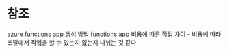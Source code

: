 # 참조
[azure functions app 생성 방법](https://velog.io/@sun02/Azure-function-app-%EB%A7%8C%EB%93%A4%EA%B8%B0)
[functions app 비용에 따른 작업 차이](https://youtu.be/7-P2hRFWmHY?si=NF6oLpth8fqyIccU) - 비용에 따라 포탈에서 작업을 할 수 있는지 없는지 나뉘는 것 같다
